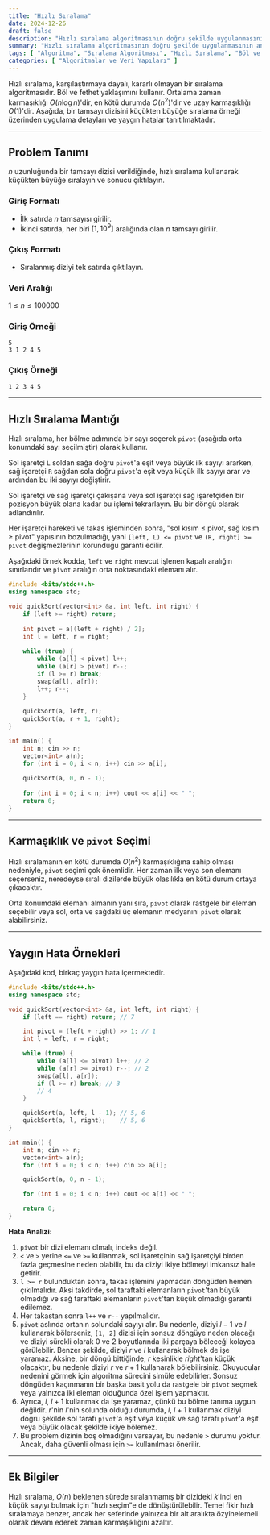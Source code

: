 ```yaml
---
title: "Hızlı Sıralama"
date: 2024-12-26
draft: false
description: "Hızlı sıralama algoritmasının doğru şekilde uygulanmasının anahtar noktalarının analizi."
summary: "Hızlı sıralama algoritmasının doğru şekilde uygulanmasının anahtar noktalarının analizi."
tags: [ "Algoritma", "Sıralama Algoritması", "Hızlı Sıralama", "Böl ve Fethet Algoritması" ]
categories: [ "Algoritmalar ve Veri Yapıları" ]
---
```


Hızlı sıralama, karşılaştırmaya dayalı, kararlı olmayan bir sıralama algoritmasıdır. Böl ve fethet yaklaşımını kullanır. Ortalama zaman karmaşıklığı $O(n\log n)$'dir, en kötü durumda $O(n^2)$'dir ve uzay karmaşıklığı $O(1)$'dir. Aşağıda, bir tamsayı dizisini küçükten büyüğe sıralama örneği üzerinden uygulama detayları ve yaygın hatalar tanıtılmaktadır.

---

## Problem Tanımı

$n$ uzunluğunda bir tamsayı dizisi verildiğinde, hızlı sıralama kullanarak küçükten büyüğe sıralayın ve sonucu çıktılayın.

### Giriş Formatı

- İlk satırda $n$ tamsayısı girilir.
- İkinci satırda, her biri $[1,10^9]$ aralığında olan $n$ tamsayı girilir.

### Çıkış Formatı

- Sıralanmış diziyi tek satırda çıktılayın.

### Veri Aralığı

$1 \leq n \leq 100000$

### Giriş Örneği

```
5
3 1 2 4 5
```

### Çıkış Örneği

```
1 2 3 4 5
```

---

## Hızlı Sıralama Mantığı

Hızlı sıralama, her bölme adımında bir sayı seçerek `pivot` (aşağıda orta konumdaki sayı seçilmiştir) olarak kullanır.

Sol işaretçi `L` soldan sağa doğru `pivot`'a eşit veya büyük ilk sayıyı ararken, sağ işaretçi `R` sağdan sola doğru `pivot`'a eşit veya küçük ilk sayıyı arar ve ardından bu iki sayıyı değiştirir.

Sol işaretçi ve sağ işaretçi çakışana veya sol işaretçi sağ işaretçiden bir pozisyon büyük olana kadar bu işlemi tekrarlayın. Bu bir döngü olarak adlandırılır.

Her işaretçi hareketi ve takas işleminden sonra, "sol kısım ≤ pivot, sağ kısım ≥ pivot" yapısının bozulmadığı, yani `[left, L) <= pivot` ve `(R, right] >= pivot` değişmezlerinin korunduğu garanti edilir.

Aşağıdaki örnek kodda, `left` ve `right` mevcut işlenen kapalı aralığın sınırlarıdır ve `pivot` aralığın orta noktasındaki elemanı alır.

```cpp
#include <bits/stdc++.h>
using namespace std;

void quickSort(vector<int> &a, int left, int right) {
    if (left >= right) return;
    
    int pivot = a[(left + right) / 2];
    int l = left, r = right;
    
    while (true) {
        while (a[l] < pivot) l++;
        while (a[r] > pivot) r--;
        if (l >= r) break;
        swap(a[l], a[r]);
        l++; r--;
    }
    
    quickSort(a, left, r);
    quickSort(a, r + 1, right);
}

int main() {
    int n; cin >> n;
    vector<int> a(n);
    for (int i = 0; i < n; i++) cin >> a[i];
    
    quickSort(a, 0, n - 1);
    
    for (int i = 0; i < n; i++) cout << a[i] << " ";
    return 0;
}
```

---

## Karmaşıklık ve `pivot` Seçimi

Hızlı sıralamanın en kötü durumda $O(n^2)$ karmaşıklığına sahip olması nedeniyle, `pivot` seçimi çok önemlidir. Her zaman ilk veya son elemanı seçerseniz, neredeyse sıralı dizilerde büyük olasılıkla en kötü durum ortaya çıkacaktır.

Orta konumdaki elemanı almanın yanı sıra, `pivot` olarak rastgele bir eleman seçebilir veya sol, orta ve sağdaki üç elemanın medyanını `pivot` olarak alabilirsiniz.

---

## Yaygın Hata Örnekleri

Aşağıdaki kod, birkaç yaygın hata içermektedir.

```cpp
#include <bits/stdc++.h>
using namespace std;

void quickSort(vector<int> &a, int left, int right) {
    if (left == right) return; // 7

    int pivot = (left + right) >> 1; // 1
    int l = left, r = right;

    while (true) {
        while (a[l] <= pivot) l++; // 2
        while (a[r] >= pivot) r--; // 2
        swap(a[l], a[r]);
        if (l >= r) break; // 3
        // 4
    }

    quickSort(a, left, l - 1); // 5, 6
    quickSort(a, l, right);    // 5, 6
}

int main() {
    int n; cin >> n;
    vector<int> a(n);
    for (int i = 0; i < n; i++) cin >> a[i];

    quickSort(a, 0, n - 1);

    for (int i = 0; i < n; i++) cout << a[i] << " ";

    return 0;
}
```

**Hata Analizi:**

1. `pivot` bir dizi elemanı olmalı, indeks değil.
2. `<` ve `>` yerine `<=` ve `>=` kullanmak, sol işaretçinin sağ işaretçiyi birden fazla geçmesine neden olabilir, bu da diziyi ikiye bölmeyi imkansız hale getirir.
3. `l >= r` bulunduktan sonra, takas işlemini yapmadan döngüden hemen çıkılmalıdır. Aksi takdirde, sol taraftaki elemanların `pivot`'tan büyük olmadığı ve sağ taraftaki elemanların `pivot`'tan küçük olmadığı garanti edilemez.
4. Her takastan sonra `l++` ve `r--` yapılmalıdır.
5. `pivot` aslında ortanın solundaki sayıyı alır. Bu nedenle, diziyi $l - 1$ ve $l$ kullanarak bölerseniz, `[1, 2]` dizisi için sonsuz döngüye neden olacağı ve diziyi sürekli olarak 0 ve 2 boyutlarında iki parçaya böleceği kolayca görülebilir. Benzer şekilde, diziyi $r$ ve $l$ kullanarak bölmek de işe yaramaz. Aksine, bir döngü bittiğinde, $r$ kesinlikle $right$'tan küçük olacaktır, bu nedenle diziyi $r$ ve $r+1$ kullanarak bölebilirsiniz. Okuyucular nedenini görmek için algoritma sürecini simüle edebilirler. Sonsuz döngüden kaçınmanın bir başka basit yolu da rastgele bir `pivot` seçmek veya yalnızca iki eleman olduğunda özel işlem yapmaktır.
6. Ayrıca, $l$, $l+1$ kullanmak da işe yaramaz, çünkü bu bölme tanıma uygun değildir. $r$'nin $l$'nin solunda olduğu durumda, $l$, $l+1$ kullanmak diziyi doğru şekilde sol tarafı `pivot`'a eşit veya küçük ve sağ tarafı `pivot`'a eşit veya büyük olacak şekilde ikiye bölemez.
7. Bu problem dizinin boş olmadığını varsayar, bu nedenle `>` durumu yoktur. Ancak, daha güvenli olması için `>=` kullanılması önerilir.

---

## Ek Bilgiler

Hızlı sıralama, $O(n)$ beklenen sürede sıralanmamış bir dizideki $k$'inci en küçük sayıyı bulmak için "hızlı seçim"e de dönüştürülebilir. Temel fikir hızlı sıralamaya benzer, ancak her seferinde yalnızca bir alt aralıkta özyinelemeli olarak devam ederek zaman karmaşıklığını azaltır.